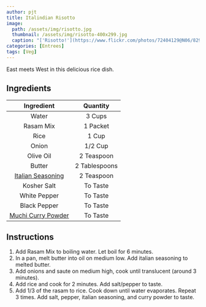 ```yaml
---
author: pjt
title: Italindian Risotto
image:
  path: /assets/img/risotto.jpg
  thumbnail: /assets/img/risotto-400x299.jpg
  caption: "['Risotto!'](https://www.flickr.com/photos/72404129@N06/8296126847) by [davidbcrowley1991](https://www.flickr.com/photos/72404129@N06) is licensed under [CC BY-NC 2.0](https://creativecommons.org/licenses/by-nc/2.0/?ref=ccsearch&atype=rich)"
categories: [Entrees]
tags: [Veg]
---
```


East meets West in this delicious rice dish.

## Ingredients

| Ingredient | Quantity |
|:-:|:-:|
| Water | 3 Cups |
| Rasam Mix | 1 Packet |
| Rice | 1 Cup |
| Onion | 1/2 Cup |
| Olive Oil | 2 Teaspoon |
| Butter | 2 Tablespoons |
| [Italian Seasoning](italian-seasoning.md) | 2 Teaspoon |
| Kosher Salt | To Taste |
| White Pepper | To Taste |
| Black Pepper | To Taste |
| [Muchi Curry Powder](muchi-curry-seasoning.md) | To Taste |

## Instructions

1. Add Rasam Mix to boiling water. Let boil for 6 minutes.
2. In a pan, melt butter into oil on medium low. Add italian seasoning to melted butter.
3. Add onions and saute on medium high, cook until translucent (around 3 minutes).
4. Add rice and cook for 2 minutes. Add salt/pepper to taste.
5. Add 1/3 of the rasam to rice. Cook down until water evaporates. Repeat 3 times. Add salt, pepper, italian seasoning, and curry powder to taste.
